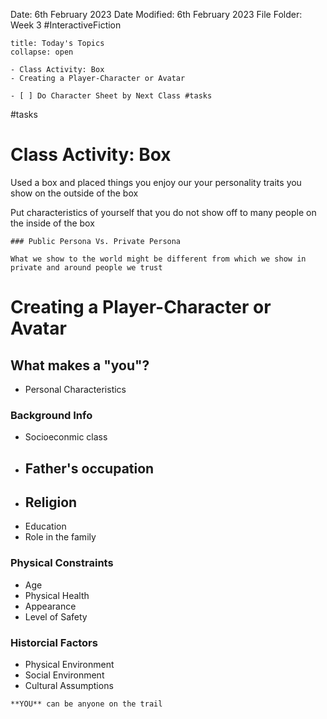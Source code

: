 Date: 6th February 2023
Date Modified: 6th February 2023
File Folder: Week 3
#InteractiveFiction 

```ad-abstract
title: Today's Topics
collapse: open

- Class Activity: Box
- Creating a Player-Character or Avatar

```

```ad-note
- [ ] Do Character Sheet by Next Class #tasks
```
#tasks


# Class Activity: Box

Used a box and placed things you enjoy our your personality traits you show on the outside of the box 

Put characteristics of yourself that you do not show off to many people on the inside of the box

```ad-summary
### Public Persona Vs. Private Persona

What we show to the world might be different from which we show in private and around people we trust
```


# Creating a Player-Character or Avatar

## What makes a "you"?

- Personal Characteristics

### Background Info
- Socioeconmic class
- Father's occupation
	- 
- Religion
	- 
- Education
- Role in the family

### Physical Constraints
- Age
- Physical Health
- Appearance
- Level of Safety

### Historcial Factors

- Physical Environment
- Social Environment
- Cultural Assumptions

``` ad-important
**YOU** can be anyone on the trail
```









